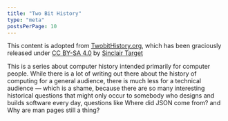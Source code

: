 ```yaml
---
title: "Two Bit History"
type: "meta"
postsPerPage: 10
---
```


This content is adopted from [TwobitHistory.org](https://twobithistory.org/), which has been graciously released under [CC BY-SA 4.0](https://creativecommons.org/licenses/by-sa/4.0/) by [Sinclair Target](http://sinclairtarget.com)

This is a series about computer history intended primarily for computer people. While there is a lot of writing out there about the history of computing for a general audience, there is much less for a technical audience — which is a shame, because there are so many interesting historical questions that might only occur to somebody who designs and builds software every day, questions like Where did JSON come from? and Why are man pages still a thing?
